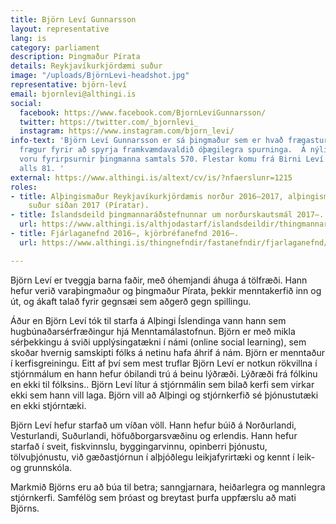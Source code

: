 ```yaml
---
title: Björn Leví Gunnarsson
layout: representative
lang: is
category: parliament
description: Þingmaður Pírata
details: Reykjavíkurkjördæmi suður
image: "/uploads/BjörnLevi-headshot.jpg"
representative: björn-leví
email: bjornlevi@althingi.is
social:
  facebook: https://www.facebook.com/BjornLeviGunnarsson/
  twitter: https://twitter.com/_bjornlevi_
  instagram: https://www.instagram.com/bjorn_levi/
info-text: 'Björn Leví Gunnarsson er sá þingmaður sem er hvað frægastur fyrir er orðinn
  frægur fyrir að spyrja framkvæmdavaldið óþægilegra spurninga.  Á nýliðnu 149. þings
  voru fyrirpsurnir þingmanna samtals 570. Flestar komu frá Birni Leví Gunnarssyni,
  alls 81. '
external: https://www.althingi.is/altext/cv/is/?nfaerslunr=1215
roles:
- title: Alþingismaður Reykjavíkurkjördæmis norður 2016–2017, alþingismaður Reykjavíkurkjördæmis
    suður síðan 2017 (Píratar).
- title: Íslandsdeild þingmannaráðstefnunnar um norðurskautsmál 2017–.
  url: https://www.althingi.is/althjodastarf/islandsdeildir/thingmannaradstefnan-um-nordurskautsmal/
- title: Fjárlaganefnd 2016–, kjörbréfanefnd 2016–.
  url: https://www.althingi.is/thingnefndir/fastanefndir/fjarlaganefnd/

---
```

Björn Leví er tveggja barna faðir, með óhemjandi áhuga á tölfræði. Hann hefur verið varaþingmaður og þingmaður Pírata, þekkir menntakerfið inn og út, og ákaft talað fyrir gegnsæi sem aðgerð gegn spillingu.

Áður en Björn Leví tók til starfa á Alþingi Íslendinga vann hann sem hugbúnaðarsérfræðingur hjá Menntamálastofnun. Björn er með mikla sérþekkingu á sviði upplýsingatækni í námi (online social learning), sem skoðar hvernig samskipti fólks á netinu hafa áhrif á nám. Björn er menntaður í kerfisgreiningu. Eitt af því sem mest truflar Björn Leví er notkun rökvillna í stjórnmálum en hann hefur óbilandi trú á beinu lýðræði. Lýðræði frá fólkinu en ekki til fólksins.. Björn Leví lítur á stjórnmálin sem bilað kerfi sem virkar ekki sem hann vill laga. Björn vill að Alþingi og stjórnkerfið sé þjónustutæki en ekki stjórntæki.

Björn Leví hefur starfað um víðan völl. Hann hefur búið á Norðurlandi, Vesturlandi, Suðurlandi, höfuðborgarsvæðinu og erlendis. Hann hefur starfað  í sveit, fiskvinnslu, byggingarvinnu, opinberri þjónustu, tölvuþjónustu, við gæðastjórnun í alþjóðlegu leikjafyrirtæki og kennt í leik- og grunnskóla.

Markmið Björns eru að búa til betra; sanngjarnara, heiðarlegra og mannlegra stjórnkerfi. Samfélög sem þróast og breytast þurfa uppfærslu að mati Björns.